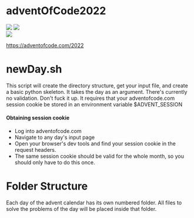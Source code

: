 # adventOfCode2022
![](https://img.shields.io/badge/day%20📅-6-blue)
![](https://img.shields.io/badge/stars%20⭐-12-yellow)	
![](https://img.shields.io/badge/days%20completed-6-red)

https://adventofcode.com/2022

# newDay.sh
This script will create the directory structure, get your input file, and create a basic python skeleton.
It takes the day as an argument. There's currently no validation. Don't fuck it up.
It requires that your adventofcode.com session cookie be stored in an environment variable $ADVENT_SESSION

#### Obtaining session cookie
- Log into adventofcode.com
- Navigate to any day's input page
- Open your browser's dev tools and find your session cookie in the request headers.
- The same session cookie should be valid for the whole month, so you should only have to do this once. 

# Folder Structure
Each day of the advent calendar has its own numbered folder. All files to solve the problems of the day will be placed inside that folder. 
